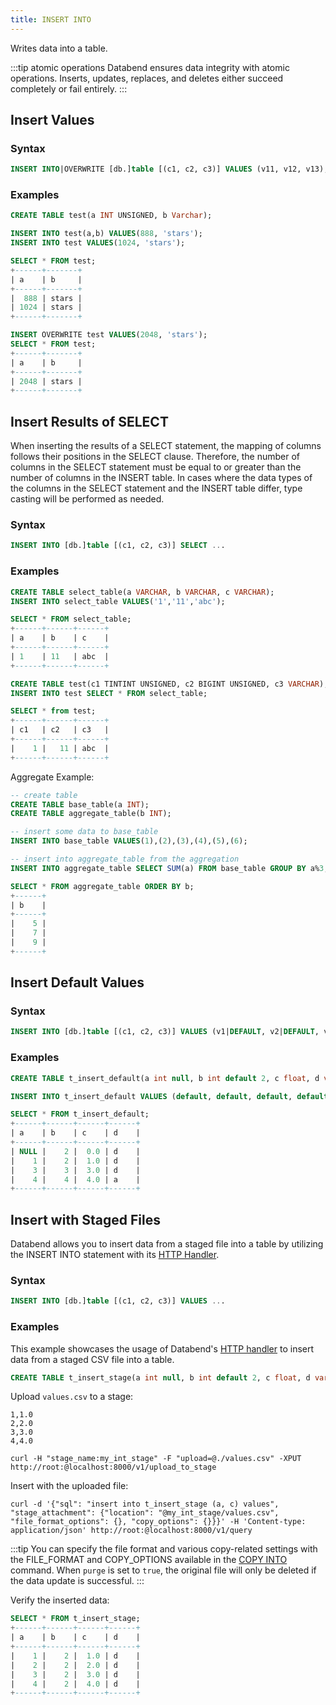 ```yaml
---
title: INSERT INTO
---
```


Writes data into a table.

:::tip atomic operations
Databend ensures data integrity with atomic operations. Inserts, updates, replaces, and deletes either succeed completely or fail entirely.
:::

## Insert Values

### Syntax

```sql
INSERT INTO|OVERWRITE [db.]table [(c1, c2, c3)] VALUES (v11, v12, v13), (v21, v22, v23), ...
```

### Examples

```sql
CREATE TABLE test(a INT UNSIGNED, b Varchar);

INSERT INTO test(a,b) VALUES(888, 'stars');
INSERT INTO test VALUES(1024, 'stars');

SELECT * FROM test;
+------+-------+
| a    | b     |
+------+-------+
|  888 | stars |
| 1024 | stars |
+------+-------+

INSERT OVERWRITE test VALUES(2048, 'stars');
SELECT * FROM test;
+------+-------+
| a    | b     |
+------+-------+
| 2048 | stars |
+------+-------+
```

## Insert Results of SELECT

When inserting the results of a SELECT statement, the mapping of columns follows their positions in the SELECT clause. Therefore, the number of columns in the SELECT statement must be equal to or greater than the number of columns in the INSERT table. In cases where the data types of the columns in the SELECT statement and the INSERT table differ, type casting will be performed as needed.

### Syntax

```sql
INSERT INTO [db.]table [(c1, c2, c3)] SELECT ...
```

### Examples

```sql
CREATE TABLE select_table(a VARCHAR, b VARCHAR, c VARCHAR);
INSERT INTO select_table VALUES('1','11','abc');

SELECT * FROM select_table;
+------+------+------+
| a    | b    | c    |
+------+------+------+
| 1    | 11   | abc  |
+------+------+------+

CREATE TABLE test(c1 TINTINT UNSIGNED, c2 BIGINT UNSIGNED, c3 VARCHAR);
INSERT INTO test SELECT * FROM select_table;

SELECT * from test;
+------+------+------+
| c1   | c2   | c3   |
+------+------+------+
|    1 |   11 | abc  |
+------+------+------+
```

Aggregate Example:

```sql
-- create table
CREATE TABLE base_table(a INT);
CREATE TABLE aggregate_table(b INT);

-- insert some data to base_table
INSERT INTO base_table VALUES(1),(2),(3),(4),(5),(6);

-- insert into aggregate_table from the aggregation
INSERT INTO aggregate_table SELECT SUM(a) FROM base_table GROUP BY a%3;

SELECT * FROM aggregate_table ORDER BY b;
+------+
| b    |
+------+
|    5 |
|    7 |
|    9 |
+------+
```

## Insert Default Values

### Syntax

```sql
INSERT INTO [db.]table [(c1, c2, c3)] VALUES (v1|DEFAULT, v2|DEFAULT, v3|DEFAULT) ...
```

### Examples

```sql
CREATE TABLE t_insert_default(a int null, b int default 2, c float, d varchar default 'd');

INSERT INTO t_insert_default VALUES (default, default, default, default), (1, default, 1.0, default), (3, 3, 3.0, default), (4, 4, 4.0, 'a');

SELECT * FROM t_insert_default;
+------+------+------+------+
| a    | b    | c    | d    |
+------+------+------+------+
| NULL |    2 |  0.0 | d    |
|    1 |    2 |  1.0 | d    |
|    3 |    3 |  3.0 | d    |
|    4 |    4 |  4.0 | a    |
+------+------+------+------+
```

## Insert with Staged Files

Databend allows you to insert data from a staged file into a table by utilizing the INSERT INTO statement with its [HTTP Handler](../../03-develop/00-api/00-rest.md).

### Syntax

```sql
INSERT INTO [db.]table [(c1, c2, c3)] VALUES ...
```

### Examples

This example showcases the usage of Databend's [HTTP handler](../../03-develop/00-api/00-rest.md) to insert data from a staged CSV file into a table. 

```sql
CREATE TABLE t_insert_stage(a int null, b int default 2, c float, d varchar default 'd');
```

Upload `values.csv` to a stage:

```plain title='values.csv'
1,1.0
2,2.0
3,3.0
4,4.0
```

```shell title='Request /v1/upload_to_stage' API
curl -H "stage_name:my_int_stage" -F "upload=@./values.csv" -XPUT http://root:@localhost:8000/v1/upload_to_stage
```

Insert with the uploaded file:

```shell
curl -d '{"sql": "insert into t_insert_stage (a, c) values", "stage_attachment": {"location": "@my_int_stage/values.csv", "file_format_options": {}, "copy_options": {}}}' -H 'Content-type: application/json' http://root:@localhost:8000/v1/query
```

:::tip
You can specify the file format and various copy-related settings with the FILE_FORMAT and COPY_OPTIONS available in the [COPY INTO](dml-copy-into-table.md) command. When `purge` is set to `true`, the original file will only be deleted if the data update is successful. 
:::

Verify the inserted data:

```sql
SELECT * FROM t_insert_stage;
+------+------+------+------+
| a    | b    | c    | d    |
+------+------+------+------+
|    1 |    2 |  1.0 | d    |
|    2 |    2 |  2.0 | d    |
|    3 |    2 |  3.0 | d    |
|    4 |    2 |  4.0 | d    |
+------+------+------+------+
```